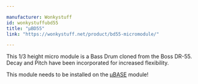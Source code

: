 ```yaml
---

manufacturer: Wonkystuff
id: wonkystuffubd55
title: "µBD55"
link: "https://wonkystuff.net/product/bd55-micromodule/"

---
```



This 1/3 height micro module is a Bass Drum cloned from the Boss DR-55. Decay and Pitch have been incorporated for increased flexibility.

This module needs to be installed on the [µBASE](https://wiki.aemodular.com/pmwiki.php/AeManual/UBASE) module!

